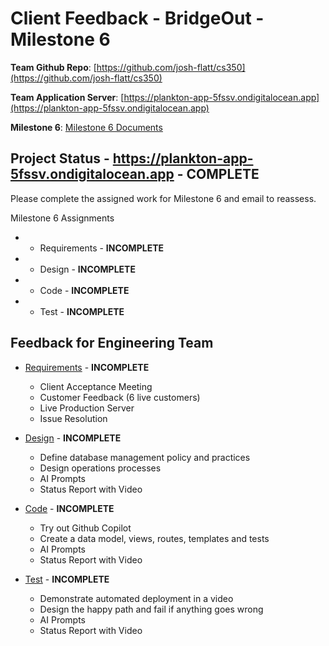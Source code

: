 # Client Feedback - BridgeOut - Milestone 6

**Team Github Repo**:  [https://github.com/josh-flatt/cs350](https://github.com/josh-flatt/cs350)

**Team Application Server**:  [https://plankton-app-5fssv.ondigitalocean.app](https://plankton-app-5fssv.ondigitalocean.app)

**Milestone 6**: [Milestone 6 Documents](https://github.com/josh-flatt/cs350/tree/main/Documents/Milestone-6)


## Project Status - https://plankton-app-5fssv.ondigitalocean.app - **COMPLETE**

Please complete the assigned work for Milestone 6 and email to reassess.

Milestone 6 Assignments

*  - Requirements  - **INCOMPLETE**
*  - Design        - **INCOMPLETE**
*  - Code          - **INCOMPLETE**
*  - Test          - **INCOMPLETE**


## Feedback for Engineering Team

* [Requirements](https://github.com/josh-flatt/cs350/tree/main/Documents/Milestone-6/Requirements) - **INCOMPLETE**
    * Client Acceptance Meeting
    * Customer Feedback (6 live customers)
    * Live Production Server
    * Issue Resolution

* [Design](https://github.com/josh-flatt/cs350/tree/main/Documents/Milestone-6/Design) - **INCOMPLETE**
    * Define database management policy and practices
    * Design operations processes
    * AI Prompts
    * Status Report with Video

* [Code](https://github.com/josh-flatt/cs350/tree/main/Documents/Milestone-6/Code) - **INCOMPLETE**
    * Try out Github Copilot
    * Create a data model, views, routes, templates and tests
    * AI Prompts
    * Status Report with Video

* [Test](https://github.com/josh-flatt/cs350/tree/main/Documents/Milestone-6/Test) - **INCOMPLETE**
    * Demonstrate automated deployment in a video
    * Design the happy path and fail if anything goes wrong
    * AI Prompts
    * Status Report with Video
